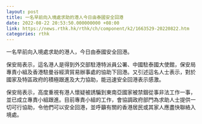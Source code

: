```yaml
---
layout: post
title: 一名早前向入境處求助的港人今日由泰國安全回港
date: 2022-08-22 20:53:50.000000000 +08:00
link: https://news.rthk.hk/rthk/ch/component/k2/1663529-20220822.htm
categories: rthk
---
```


一名早前向入境處求助的港人，今日由泰國安全回港。

保安局表示，這名港人是得到外交部駐港特派員公署、中國駐泰國大使館，保安局專責小組及香港駐曼谷經濟貿易辦事處的協助下回港。又引述這名人士表示，對於國家及特區政府的積極跟進及大力協助，能迅速安全回港表示感激。 

保安局表示，高度重視有港人懷疑被誘騙到東南亞國家被禁錮從事非法工作一事，並已成立專責小組跟進。目前專責小組的工作，會協調政府部門為求助人士提供一切可行協助，令他們可以安全回港，並呼籲有關的香港居民或其家人應盡快聯絡入境處。
